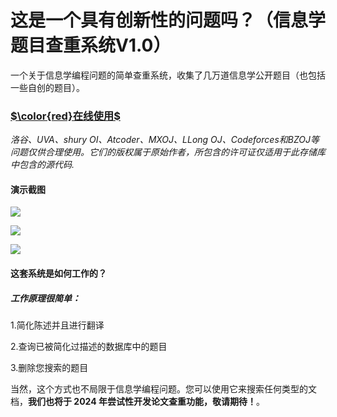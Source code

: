# 这是一个具有创新性的问题吗？（信息学题目查重系统V1.0）

一个关于信息学编程问题的简单查重系统，收集了几万道信息学公开题目（也包括一些自创的题目）。

### [$\color{red}在线使用$](https://www.xinxixuechachong.com) 
*洛谷、UVA、shury OI、Atcoder、MXOJ、LLong OJ、Codeforces和BZOJ等问题仅供合理使用。它们的版权属于原始作者，所包含的许可证仅适用于此存储库中包含的源代码.*

#### 演示截图

![](screenshots/demo1.png)

![](screenshots/demo0.png)

![](screenshots/demo2.png)

#### 这套系统是如何工作的？

##### 工作原理很简单：

1.简化陈述并且进行翻译

2.查询已被简化过描述的数据库中的题目

3.删除您搜索的题目

当然，这个方式也不局限于信息学编程问题。您可以使用它来搜索任何类型的文档，**我们也将于 2024 年尝试性开发论文查重功能，敬请期待！**。
